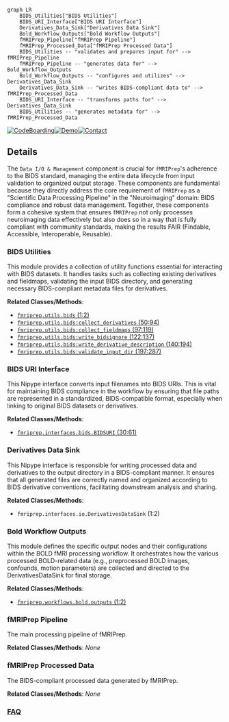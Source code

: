 ```mermaid
graph LR
    BIDS_Utilities["BIDS Utilities"]
    BIDS_URI_Interface["BIDS URI Interface"]
    Derivatives_Data_Sink["Derivatives Data Sink"]
    Bold_Workflow_Outputs["Bold Workflow Outputs"]
    fMRIPrep_Pipeline["fMRIPrep Pipeline"]
    fMRIPrep_Processed_Data["fMRIPrep Processed Data"]
    BIDS_Utilities -- "validates and prepares input for" --> fMRIPrep_Pipeline
    fMRIPrep_Pipeline -- "generates data for" --> Bold_Workflow_Outputs
    Bold_Workflow_Outputs -- "configures and utilizes" --> Derivatives_Data_Sink
    Derivatives_Data_Sink -- "writes BIDS-compliant data to" --> fMRIPrep_Processed_Data
    BIDS_URI_Interface -- "transforms paths for" --> Derivatives_Data_Sink
    BIDS_Utilities -- "generates metadata for" --> fMRIPrep_Processed_Data
```

[![CodeBoarding](https://img.shields.io/badge/Generated%20by-CodeBoarding-9cf?style=flat-square)](https://github.com/CodeBoarding/GeneratedOnBoardings)[![Demo](https://img.shields.io/badge/Try%20our-Demo-blue?style=flat-square)](https://www.codeboarding.org/demo)[![Contact](https://img.shields.io/badge/Contact%20us%20-%20contact@codeboarding.org-lightgrey?style=flat-square)](mailto:contact@codeboarding.org)

## Details

The `Data I/O & Management` component is crucial for `fMRIPrep`'s adherence to the BIDS standard, managing the entire data lifecycle from input validation to organized output storage. These components are fundamental because they directly address the core requirement of `fMRIPrep` as a "Scientific Data Processing Pipeline" in the "Neuroimaging" domain: BIDS compliance and robust data management. Together, these components form a cohesive system that ensures `fMRIPrep` not only processes neuroimaging data effectively but also does so in a way that is fully compliant with community standards, making the results FAIR (Findable, Accessible, Interoperable, Reusable).

### BIDS Utilities
This module provides a collection of utility functions essential for interacting with BIDS datasets. It handles tasks such as collecting existing derivatives and fieldmaps, validating the input BIDS directory, and generating necessary BIDS-compliant metadata files for derivatives.


**Related Classes/Methods**:

- <a href="https://github.com/nipreps/fmriprep/blob/master/fmriprep/utils/bids.py#L1-L2" target="_blank" rel="noopener noreferrer">`fmriprep.utils.bids` (1:2)</a>
- <a href="https://github.com/nipreps/fmriprep/blob/master/fmriprep/utils/bids.py#L50-L94" target="_blank" rel="noopener noreferrer">`fmriprep.utils.bids:collect_derivatives` (50:94)</a>
- <a href="https://github.com/nipreps/fmriprep/blob/master/fmriprep/utils/bids.py#L97-L119" target="_blank" rel="noopener noreferrer">`fmriprep.utils.bids:collect_fieldmaps` (97:119)</a>
- <a href="https://github.com/nipreps/fmriprep/blob/master/fmriprep/utils/bids.py#L122-L137" target="_blank" rel="noopener noreferrer">`fmriprep.utils.bids:write_bidsignore` (122:137)</a>
- <a href="https://github.com/nipreps/fmriprep/blob/master/fmriprep/utils/bids.py#L140-L194" target="_blank" rel="noopener noreferrer">`fmriprep.utils.bids:write_derivative_description` (140:194)</a>
- <a href="https://github.com/nipreps/fmriprep/blob/master/fmriprep/utils/bids.py#L197-L287" target="_blank" rel="noopener noreferrer">`fmriprep.utils.bids:validate_input_dir` (197:287)</a>


### BIDS URI Interface
This Nipype interface converts input filenames into BIDS URIs. This is vital for maintaining BIDS compliance in the workflow by ensuring that file paths are represented in a standardized, BIDS-compatible format, especially when linking to original BIDS datasets or derivatives.


**Related Classes/Methods**:

- <a href="https://github.com/nipreps/fmriprep/blob/master/fmriprep/interfaces/bids.py#L30-L61" target="_blank" rel="noopener noreferrer">`fmriprep.interfaces.bids.BIDSURI` (30:61)</a>


### Derivatives Data Sink
This Nipype interface is responsible for writing processed data and derivatives to the output directory in a BIDS-compliant manner. It ensures that all generated files are correctly named and organized according to BIDS derivative conventions, facilitating downstream analysis and sharing.


**Related Classes/Methods**:

- `fmriprep.interfaces.io.DerivativesDataSink` (1:2)


### Bold Workflow Outputs
This module defines the specific output nodes and their configurations within the BOLD fMRI processing workflow. It orchestrates how the various processed BOLD-related data (e.g., preprocessed BOLD images, confounds, motion parameters) are collected and directed to the DerivativesDataSink for final storage.


**Related Classes/Methods**:

- <a href="https://github.com/nipreps/fmriprep/blob/master/fmriprep/workflows/bold/outputs.py#L1-L2" target="_blank" rel="noopener noreferrer">`fmriprep.workflows.bold.outputs` (1:2)</a>


### fMRIPrep Pipeline
The main processing pipeline of fMRIPrep.


**Related Classes/Methods**: _None_

### fMRIPrep Processed Data
The BIDS-compliant processed data generated by fMRIPrep.


**Related Classes/Methods**: _None_



### [FAQ](https://github.com/CodeBoarding/GeneratedOnBoardings/tree/main?tab=readme-ov-file#faq)
